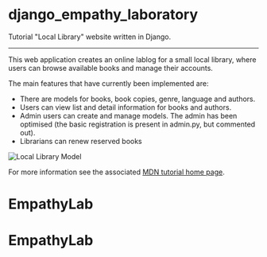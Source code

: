 # django_empathy_laboratory
Tutorial "Local Library" website written in Django.

----

This web application creates an online lablog for a small local library, where users can browse available books and manage their accounts.

The main features that have currently been implemented are:

* There are models for books, book copies, genre, language and authors.
* Users can view list and detail information for books and authors.
* Admin users can create and manage models. The admin has been optimised (the basic registration is present in admin.py, but commented out).
* Librarians can renew reserved books

![Local Library Model](https://github.com/mdn/django-locallibrary-tutorial/blob/master/lablog/static/images/local_library_model_uml.png)


For more information see the associated [MDN tutorial home page](https://developer.mozilla.org/en-US/docs/Learn/Server-side/Django/Tutorial_local_library_website).
# EmpathyLab
# EmpathyLab
